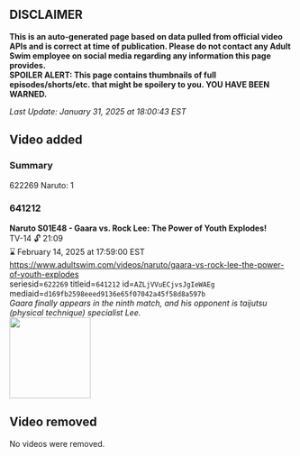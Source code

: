## DISCLAIMER
**This is an auto-generated page based on data pulled from official video APIs and is correct at time of publication. Please do not contact any Adult Swim employee on social media regarding any information this page provides.**  
**SPOILER ALERT: This page contains thumbnails of full episodes/shorts/etc. that might be spoilery to you. YOU HAVE BEEN WARNED.**  

_Last Update: January 31, 2025 at 18:00:43 EST_
## Video added
### Summary
622269 Naruto: 1  
### 641212
**Naruto S01E48 - Gaara vs. Rock Lee: The Power of Youth Explodes!**  
TV-14 🔓 21:09  
⌛ February 14, 2025 at 17:59:00 EST  
https://www.adultswim.com/videos/naruto/gaara-vs-rock-lee-the-power-of-youth-explodes  
seriesid=`622269` titleid=`641212` id=`AZLjVVuECjvsJgIeWAEg` mediaid=`d169fb2598eeed9136e65f07042a45f58d8a597b`  
_Gaara finally appears in the ninth match, and his opponent is taijutsu (physical technique) specialist Lee._  
<a href="https://media.cdn.adultswim.com/uploads/20241108/thumbnails/2_241181721588-NarutoClassic-Ep048-1920x1080.jpg"><img src="https://media.cdn.adultswim.com/uploads/20241108/thumbnails/2_241181721588-NarutoClassic-Ep048-1920x1080.jpg" height="144px" /></a>
## Video removed
No videos were removed.  
